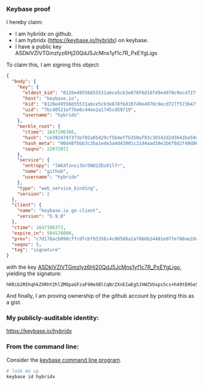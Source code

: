 ### Keybase proof

I hereby claim:

  * I am hybridx on github.
  * I am hybridx (https://keybase.io/hybridx) on keybase.
  * I have a public key ASDklVZlVTGmzlyz6Hj20QdJ5JcMns1yf1c7R_PxEYgLigo

To claim this, I am signing this object:

```json
{
  "body": {
    "key": {
      "eldest_kid": "0120e49556655531a6ce5cb3e878f6d10749e4970c9ecd727f573b47f3f111880b8a0a",
      "host": "keybase.io",
      "kid": "0120e49556655531a6ce5cb3e878f6d10749e4970c9ecd727f573b47f3f111880b8a0a",
      "uid": "7bcd0521ef7be6c44ee2a1745cd59719",
      "username": "hybridx"
    },
    "merkle_root": {
      "ctime": 1647196360,
      "hash": "ce3924747373ef02a85429cf5b4effb350af93c36542d2d3642be59d7ab780c48a400ed7cbdd6295bcf2fc366fb8c77723b14d6de8ba10bfe08b7b236bb6a70d",
      "hash_meta": "00d48fbbb3c2ba1ede3a4d43001c21d4aad38e2b6f8d2f40d8603bc5fc9ff385",
      "seqno": 22072071
    },
    "service": {
      "entropy": "lWkXTznsi3Ur5NO2ZDz61lfr",
      "name": "github",
      "username": "hybridx"
    },
    "type": "web_service_binding",
    "version": 2
  },
  "client": {
    "name": "keybase.io go client",
    "version": "5.9.0"
  },
  "ctime": 1647196373,
  "expire_in": 504576000,
  "prev": "c7d178acb098cffcdfcbf93356c4c00588a2af866b24481e077e780ae2dafb12",
  "seqno": 5,
  "tag": "signature"
}
```

with the key [ASDklVZlVTGmzlyz6Hj20QdJ5JcMns1yf1c7R_PxEYgLigo](https://keybase.io/hybridx), yielding the signature:

```
hKRib2R5hqhkZXRhY2hlZMOpaGFzaF90eXBlCqNrZXnEIwEg5JVWZVUxps5cs+h49tEHSeSXDJ7Ncn9XO0fz8RGIC4oKp3BheWxvYWTESpcCBcQgx9F4rLCYz/zfy/kzVsTABYiir4ZrJEgeB354CuLa+xLEIC8aIdF46hYgzMOuCppswOER1pHZigzMNXP9/HM7PSO8AgHCo3NpZ8RAZN8gpnG2Ztl/wJW+4+ZYlyUNoKC06LfEwZodJmzMMeRGGKL881rg72bSIYnMGM5BwNEklhsfik3HTWJN+7/ABqhzaWdfdHlwZSCkaGFzaIKkdHlwZQildmFsdWXEIPZjglJB1BnjViRgeLyUfe7CRI5wGNLJslasy0G8XTPbo3RhZ80CAqd2ZXJzaW9uAQ==

```

And finally, I am proving ownership of the github account by posting this as a gist.

### My publicly-auditable identity:

https://keybase.io/hybridx

### From the command line:

Consider the [keybase command line program](https://keybase.io/download).

```bash
# look me up
keybase id hybridx
```

